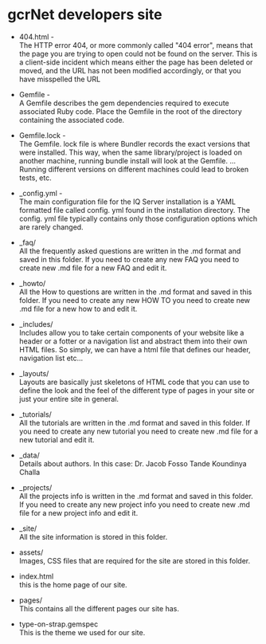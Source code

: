 # gcrNet developers site

* 404.html - <br>
The HTTP error 404, or more commonly called "404 error", means that the page you are trying to open could not be found on the server. This is a client-side incident which means either the page has been deleted or moved, and the URL has not been modified accordingly, or that you have misspelled the URL    

* Gemfile - <br>
A Gemfile describes the gem dependencies required to execute associated Ruby code. Place the Gemfile in the root of the directory containing the associated code.

* Gemfile.lock - <br>
The Gemfile. lock file is where Bundler records the exact versions that were installed. This way, when the same library/project is loaded on another machine, running bundle install will look at the Gemfile. ... Running different versions on different machines could lead to broken tests, etc.

* _config.yml - <br>
The main configuration file for the IQ Server installation is a YAML formatted file called config. yml found in the installation directory. The config. yml file typically contains only those configuration options which are rarely changed.            
* _faq/ <br>
All the frequently asked questions are written in the .md format and saved in this folder.
If you need to create any new FAQ you need to create new .md file for a new FAQ and edit it. 

* _howto/ <br>
All the How to questions are written in the .md format and saved in this folder.
If you need to create any new HOW TO you need to create new .md file for a new how to and edit it. 

* _includes/ <br>
Includes allow you to take certain components of your website like a header or a fotter or a navigation list and abstract them into their own HTML files.
So simply, we can have a html file that defines our header, navigation list etc...

* _layouts/ <br>
Layouts are basically just skeletons of HTML code that you can use to define the look and the feel of the different type of pages in your site or just your entire site in general.

* _tutorials/ <br>
All the tutorials are written in the .md format and saved in this folder.
If you need to create any new tutorial you need to create new .md file for a new tutorial and edit it. 

* _data/  <br>
Details about authors.
In this case:
Dr. Jacob Fosso Tande
Koundinya Challa

* _projects/ <br>
All the projects info is written in the .md format and saved in this folder.
If you need to create any new project info you need to create new .md file for a new project info and edit it. 
                   
* _site/ <br>
All the site information is stored in this folder.

* assets/ <br>
Images, CSS files that are required for the site are stored in this folder.

* index.html<br>
this is the home page of our site.

* pages/<br>
This contains all the different pages our site has.

* type-on-strap.gemspec <br>
This is the theme we used for our site.


